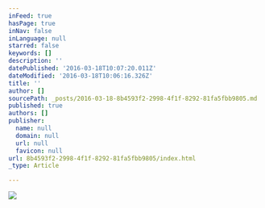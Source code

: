 ```yaml
---
inFeed: true
hasPage: true
inNav: false
inLanguage: null
starred: false
keywords: []
description: ''
datePublished: '2016-03-18T10:07:20.011Z'
dateModified: '2016-03-18T10:06:16.326Z'
title: ''
author: []
sourcePath: _posts/2016-03-18-8b4593f2-2998-4f1f-8292-81fa5fbb9805.md
published: true
authors: []
publisher:
  name: null
  domain: null
  url: null
  favicon: null
url: 8b4593f2-2998-4f1f-8292-81fa5fbb9805/index.html
_type: Article

---
```

![](https://the-grid-user-content.s3-us-west-2.amazonaws.com/8b03ad6e-7299-4f44-817d-64983db119e1.jpg)